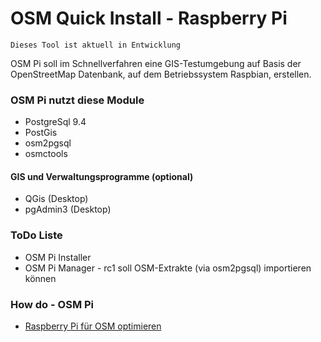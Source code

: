 # OSM Quick Install - Raspberry Pi
```
Dieses Tool ist aktuell in Entwicklung
```
OSM Pi soll im Schnellverfahren eine GIS-Testumgebung auf Basis der OpenStreetMap Datenbank, auf dem Betriebssystem Raspbian, erstellen.

### OSM Pi nutzt diese Module
+ PostgreSql 9.4
+ PostGis
+ osm2pgsql
+ osmctools

#### GIS und Verwaltungsprogramme (optional)
+ QGis (Desktop)
+ pgAdmin3 (Desktop)

### ToDo Liste
+ OSM Pi Installer
+ OSM Pi Manager - rc1 soll OSM-Extrakte (via osm2pgsql) importieren können

### How do - OSM Pi
+ [Raspberry Pi für OSM optimieren](https://github.com/MS-WebDev/osm-pi/wiki/Raspberry-Pi-f%C3%BCr-OSM-optimieren)
